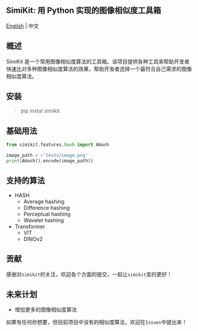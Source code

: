 ## SimiKit: 用 Python 实现的图像相似度工具箱

[English](../README.md)  | 中文

## 概述

SimiKit 是一个常用图像相似度算法的工具箱。该项目提供各种工具来帮助开发者快速比对多种图像相似度算法的效果，帮助开发者选择一个最符合自己需求的图像相似度算法。

## 安装

> pip instal simikit

## 基础用法
```python
from simikit.features.hash import AHash

image_path = r'tests/image.png'
print(AHash().encode(image_path))
```

## 支持的算法

- HASH
  - Average hashing
  - Difference hashing
  - Perceptual hashing
  - Wavelet hashing
- Transformer
  - VIT
  - DINOv2

## 贡献

感谢对`simikit`的关注，欢迎各个方面的提交，一起让`simikit`变的更好！

## 未来计划

- 增加更多的图像相似度算法

如果有任何你想要，但目前项目中没有的相似度算法，欢迎在`Issues`中提出来！
